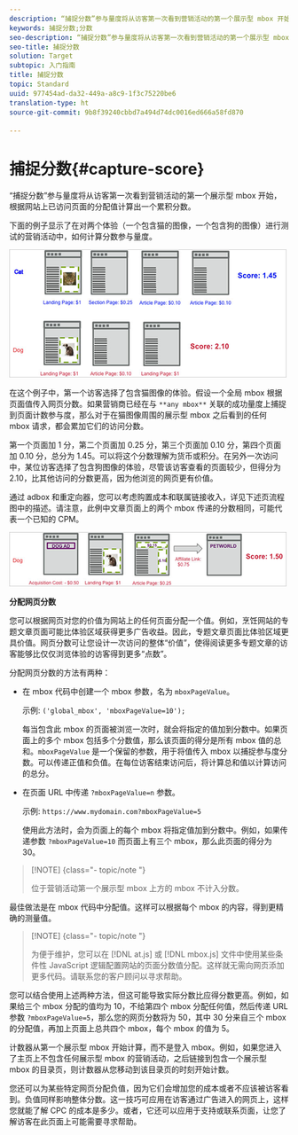 ```yaml
---
description: “捕捉分数”参与量度将从访客第一次看到营销活动的第一个展示型 mbox 开始，根据网站上已访问页面的分配值计算出一个累积分数。
keywords: 捕捉分数;分数
seo-description: “捕捉分数”参与量度将从访客第一次看到营销活动的第一个展示型 mbox 开始，根据网站上已访问页面的分配值计算出一个累积分数。
seo-title: 捕捉分数
solution: Target
subtopic: 入门指南
title: 捕捉分数
topic: Standard
uuid: 977454ad-da32-449a-a8c9-1f3c75220be6
translation-type: ht
source-git-commit: 9b8f39240cbbd7a494d74dc0016ed666a58fd870

---
```



# 捕捉分数{#capture-score}

“捕捉分数”参与量度将从访客第一次看到营销活动的第一个展示型 mbox 开始，根据网站上已访问页面的分配值计算出一个累积分数。

下面的例子显示了在对两个体验（一个包含猫的图像，一个包含狗的图像）进行测试的营销活动中，如何计算分数参与量度。

![](assets/example_score.png)

在这个例子中，第一个访客选择了包含猫图像的体验。假设一个全局 mbox 根据页面值传入网页分数。如果营销商已经在与 `**any mbox**` 关联的成功量度上捕捉到页面计数参与度，那么对于在猫图像周围的展示型 mbox 之后看到的任何 mbox 请求，都会累加它们的访问分数。

第一个页面加 1 分，第二个页面加 0.25 分，第三个页面加 0.10 分，第四个页面加 0.10 分，总分为 1.45。可以将这个分数理解为货币或积分。在另外一次访问中，某位访客选择了包含狗图像的体验，尽管该访客查看的页面较少，但得分为 2.10，比其他访问的分数更高，因为他浏览的网页更有价值。

通过 adbox 和重定向器，您可以考虑购置成本和联属链接收入，详见下述页流程图中的描述。请注意，此例中文章页面上的两个 mbox 传递的分数相同，可能代表一个已知的 CPM。

![](assets/example_score2.png)

**分配网页分数**

您可以根据网页对您的价值为网站上的任何页面分配一个值。例如，烹饪网站的专题文章页面可能比体验区域获得更多广告收益。因此，专题文章页面比体验区域更具价值。网页分数可让您设计一次访问的整体“价值”，使得阅读更多专题文章的访客能够比仅仅浏览体验的访客得到更多“点数”。

分配网页分数的方法有两种：

* 在 mbox 代码中创建一个 mbox 参数，名为 `mboxPageValue`。

   示例: `('global_mbox', 'mboxPageValue=10');`

   每当包含此 mbox 的页面被浏览一次时，就会将指定的值加到分数中。如果页面上的多个 mbox 包括多个分数值，那么该页面的得分是所有 mbox 值的总和。`mboxPageValue` 是一个保留的参数，用于将值传入 mbox 以捕捉参与度分数。可以传递正值和负值。在每位访客结束访问后，将计算总和值以计算访问的总分。

* 在页面 URL 中传递 `?mboxPageValue=n` 参数。

   示例: `https://www.mydomain.com?mboxPageValue=5`

   使用此方法时，会为页面上的每个 mbox 将指定值加到分数中。例如，如果传递参数 `?mboxPageValue=10` 而页面上有三个 mbox，那么此页面的得分为 30。

>[!NOTE] {class=&quot;- topic/note &quot;}
>
>位于营销活动第一个展示型 mbox 上方的 mbox 不计入分数。

最佳做法是在 mbox 代码中分配值。这样可以根据每个 mbox 的内容，得到更精确的测量值。

>[!NOTE] {class=&quot;- topic/note &quot;}
>
>为便于维护，您可以在 [!DNL at.js] 或 [!DNL mbox.js] 文件中使用某些条件性 JavaScript 逻辑配置网站的页面分数值分配。这样就无需向网页添加更多代码。请联系您的客户顾问以寻求帮助。

您可以结合使用上述两种方法，但这可能导致实际分数比应得分数更高。例如，如果给三个 mbox 分配的值均为 10，不给第四个 mbox 分配任何值，然后传递 URL 参数 `?mboxPageValue=5`，那么您的网页分数将为 50，其中 30 分来自三个 mbox 的分配值，再加上页面上总共四个 mbox，每个 mbox 的值为 5。

计数器从第一个展示型 mbox 开始计算，而不是登入 mbox。例如，如果您进入了主页上不包含任何展示型 mbox 的营销活动，之后链接到包含一个展示型 mbox 的目录页，则计数器从您移动到该目录页的时刻开始计数。

您还可以为某些特定网页分配负值，因为它们会增加您的成本或者不应该被访客看到。负值同样影响整体分数。这一技巧可应用在访客通过广告进入的网页上，这样您就能了解 CPC 的成本是多少。或者，它还可以应用于支持或联系页面，让您了解访客在此页面上可能需要寻求帮助。
